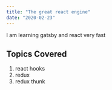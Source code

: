 ```yaml
---
title: "The great react engine"
date: "2020-02-23"
---
```


I am learning gatsby and react very fast

## Topics Covered

1.  react hooks
2.  redux
3.  redux thunk

